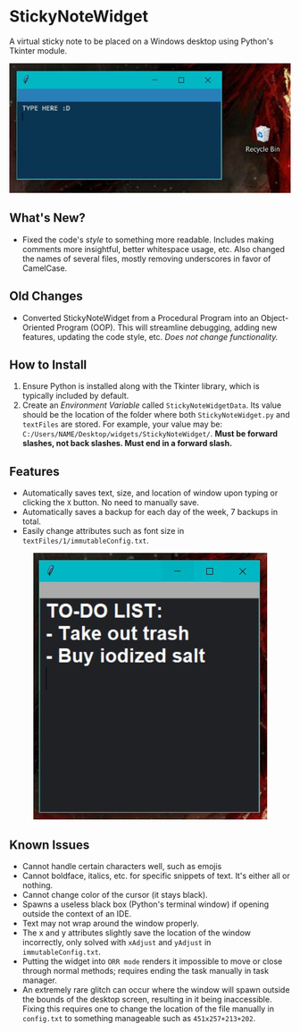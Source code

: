 # StickyNoteWidget
A virtual sticky note to be placed on a Windows desktop using Python's Tkinter module.

<p align="center">
  <img src="images/initialExample.JPG" alt="Example of Sticky Note Widget in action">
</p>

## What's New?
- Fixed the code's _style_ to something more readable. Includes making comments more insightful, better whitespace usage, etc. Also changed the names of several files, mostly removing underscores in favor of CamelCase.

## Old Changes
- Converted StickyNoteWidget from a Procedural Program into an Object-Oriented Program (OOP). This will streamline debugging, adding new features, updating the code style, etc. _Does not change functionality._

## How to Install
1. Ensure Python is installed along with the Tkinter library, which is typically included by default.
2. Create an _Environment Variable_ called `StickyNoteWidgetData`. Its value should be the location of the folder where both `StickyNoteWidget.py` and `textFiles` are stored. For example, your value may be: `C:/Users/NAME/Desktop/widgets/StickyNoteWidget/`. 
**Must be forward slashes, not back slashes. Must end in a forward slash.**

## Features
- Automatically saves text, size, and location of window upon typing or clicking the `X` button. No need to manually save.
- Automatically saves a backup for each day of the week, 7 backups in total.
- Easily change attributes such as font size in `textFiles/1/immutableConfig.txt`.

<p align="center">
  <img src="images/attributeChangeExample.JPG" alt="Example of changed attributes">
</p>

## Known Issues
- Cannot handle certain characters well, such as emojis
- Cannot boldface, italics, etc. for specific snippets of text. It's either all or nothing.
- Cannot change color of the cursor (it stays black).
- Spawns a useless black box (Python's terminal window) if opening outside the context of an IDE.
- Text may not wrap around the window properly.
- The x and y attributes slightly save the location of the window incorrectly, only solved with `xAdjust` and `yAdjust` in `immutableConfig.txt`.
- Putting the widget into `ORR mode` renders it impossible to move or close through normal methods; requires ending the task manually in task manager.
- An extremely rare glitch can occur where the window will spawn outside the bounds of the desktop screen, resulting in it being inaccessible. Fixing this requires one to change the location of the file manually in `config.txt` to something manageable such as `451x257+213+202`.
